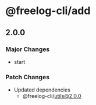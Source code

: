 # @freelog-cli/add

## 2.0.0

### Major Changes

- start

### Patch Changes

- Updated dependencies
  - @freelog-cli/utils@2.0.0
